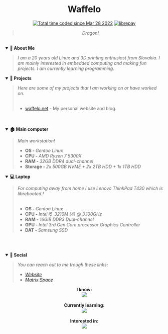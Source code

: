 


<div align='center'>
  <h1>Waffelo </h1>
  <a href="https://wakatime.com/@29725049-7048-4ebb-8064-21f95716ce5a"><img src="https://wakatime.com/badge/user/29725049-7048-4ebb-8064-21f95716ce5a.svg" alt="Total time coded since Mar 28 2022" /></a> <a href="https://liberapay.com/Waffelo/donate" target="blank"><img src="https://shields.io/badge/donate_with-liberapay-F6C915?logo=liberapay" alt="librepay"/></a>
    <br/>

   <blockquote><i>Dragon!</i></div></blockquote>
  <br/>
  <details open>
    <summary><b>🌸 About Me</b></summary>
   <blockquote><i>
      I am a 20 years old Linux and 3D printing enthusiast from Slovakia. I am mainly interested in embedded computing and making fun projects. I am currently learning
      programming.
   </i></blockquote>
  </details>
  
  <details open>
    <summary><b>📂 Projects</b></summary>
   <blockquote> <i>Here are some of my projects that I am working on or have worked on.</i>
     <br></br>
     <ul>
       <li><a href="https://github.com/Waffelo/waffelo.net">waffelo.net</a> - My personal website and blog.</li>
     </ul>
  </details>
  
  
  </details open>
  <br><br>
  
  <details open>
    <summary><b>🏠 Main computer</b></summary>
   <blockquote> 
     <i>Main workstation</a>!</i>
     <br>
    <ul>
      <li><b>OS  - </b><i>Gentoo Linux</i></li>
      <li><b>CPU - </b><i>AMD Ryzen 7 5300X </i></li>
      <li><b>RAM - </b><i>32GB DDR4 dual-channel</i></li>
      <li><b>Storage - </b><i>2x 500GB NVME + 2x 2TB HDD + 1x 1TB HDD</i></li>
     </ul>
     
   </blockquote>
  </details open>    

  <details open>
    <summary><b>💻 Laptop</b></summary>
   <blockquote> 
     <i>For computing away from home I use Lenovo ThinkPad T430 which is librebooted.</a>!</i>
     <br></br>
    <ul>
      <li><b>OS  - </b><i>Gentoo Linux</i></li>
      <li><b>CPU - </b><i>Intel i5-3210M (4) @ 3.100GHz</i></li>
      <li><b>RAM - </b><i>16GiB DDR3 Dual-channel</i></li>
      <li><b>GPU - </b><i> Intel 3rd Gen Core processor Graphics Controller</i></li>
      <li><b>DAT - </b><i>Samsung SSD</i></li>
     </ul>
     
   </blockquote>

  <br><br>

    
  <details open>
    <summary><b>💭 Social</b></summary>
    <blockquote> <i>You can reach out to me trough these links:
      <ul>
        <li><a href="https://waffelo.net">Website</a></li>
        <li><a href="https://matrix.to/#/%23wf%3Adrgnz.club?via=drgnz.club">Matrix Space</a></li>
      </ul>
      </i></blockquote>
  </details>
  
<div align='center'>
   <b>I know:</b><br/>
   <a href="https://skillicons.dev">
    <img src="https://skillicons.dev/icons?i=neovim,bash,linux,git" />
   </a>
  </div>
  
 <br/>
 <div align='center'>
   <b>Currently learning:</b><br/>
   <a href="https://skillicons.dev">
    <img src="https://skillicons.dev/icons?i=python" />
   </a>
  </div>
  
  <br/>
 <div align='center'>
  <b>Interested in:</b><br>
   <a href="https://skillicons.dev">
    <img src="https://skillicons.dev/icons?i=zig,cpp,c.bot" />
   </a>
  </div>
  
  
 
  
